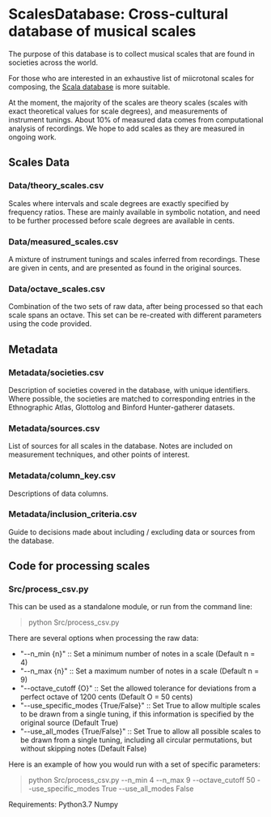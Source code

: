 # ScalesDatabase: Cross-cultural database of musical scales

The purpose of this database is to collect musical scales that are found in societies across the world.

For those who are interested in an exhaustive list of miicrotonal scales for composing, the [Scala database](https://www.huygens-fokker.org/scala/) is more suitable.

At the moment, the majority of the scales are theory scales (scales with exact theoretical values for scale degrees), and measurements of instrument tunings. About 10% of measured data comes from computational analysis of recordings. We hope to add scales as they are measured in ongoing work.

## Scales Data

### Data/theory_scales.csv
Scales where intervals and scale degrees are exactly specified by frequency ratios. These are mainly available in symbolic notation, and need to be further processed before scale degrees are available in cents.

### Data/measured_scales.csv
A mixture of instrument tunings and scales inferred from recordings. These are given in cents, and are presented as found in the original sources.

### Data/octave_scales.csv
Combination of the two sets of raw data, after being processed so that each scale spans an octave. This  set can be re-created with different parameters using the code provided.

## Metadata

### Metadata/societies.csv
Description of societies covered in the database, with unique identifiers. Where possible, the societies are matched to corresponding entries in the Ethnographic Atlas, Glottolog and Binford Hunter-gatherer datasets.

### Metadata/sources.csv
List of sources for all scales in the database. Notes are included on measurement techniques, and other points of interest.

### Metadata/column_key.csv
Descriptions of data columns.

### Metadata/inclusion_criteria.csv
Guide to decisions made about including / excluding data or sources from the database.


## Code for processing scales

### Src/process_csv.py

This can be used as a standalone module, or run from the command line:
> python Src/process_csv.py

There are several options when processing the raw data:
- "--n_min {n}" :: Set a minimum number of notes in a scale (Default n = 4)
- "--n_max {n}" :: Set a maximum number of notes in a scale (Default n = 9)
- "--octave_cutoff {O}" :: Set the allowed tolerance for deviations from a perfect octave of 1200 cents (Default O = 50 cents)
- "--use_specific_modes {True/False}" :: Set True to allow multiple scales to be drawn from a single tuning, if this information is specified by the original source (Default True)
- "--use_all_modes {True/False}" :: Set True to allow all possible scales to be drawn from a single tuning, including all circular permutations, but without skipping notes (Default False)

Here is an example of how you would run with a set of specific parameters:
> python Src/process_csv.py --n_min 4 --n_max 9 --octave_cutoff 50 --use_specific_modes True --use_all_modes False


Requirements:
Python3.7
Numpy
